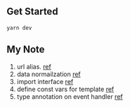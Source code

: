 ## Get Started

```shell
yarn dev
```

## My Note

1. url alias. [ref](https://dev.to/tilly/aliasing-in-vite-w-typescript-1lfo)
2. data normailzation [ref](https://github.com/paularmstrong/normalizr/tree/master/docs)
3. import interface [ref](https://stackoverflow.com/questions/72056806/vue3-with-vite-cant-import-ts-interface)
4. define const vars for template [ref](https://stackoverflow.com/questions/42662144/how-could-i-use-const-in-vue-template)
5. type annotation on event handler [ref](https://stackoverflow.com/questions/67434135/vue-3-typescript-warning-on-vue-emit-and-event-object-is-possibly-null)
